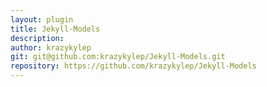 ```yaml
---
layout: plugin
title: Jekyll-Models
description: 
author: krazykylep
git: git@github.com:krazykylep/Jekyll-Models.git
repository: https://github.com/krazykylep/Jekyll-Models
---
```

